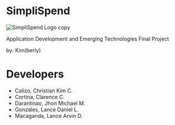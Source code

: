 # SimpliSpend

![SimpliSpend Logo copy](https://github.com/user-attachments/assets/406b5d69-6db1-4f15-8954-3992e57fa070)

Application Development and Emerging Technologies Final Project

by: Kim(berly)

# Developers
- Calizo, Christian Kim C.
- Cortina, Clarence C.
- Darantinao, Jhon Michael M.
- Gonzales, Lance Daniel L.
- Macaganda, Lance Arvin D.
